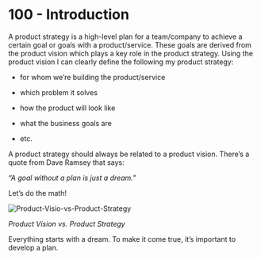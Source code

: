 # 100 - Introduction

A product strategy is a high-level plan for a team/company to achieve a certain goal or goals with a product/service. These goals are derived from the product vision which plays a key role in the product strategy. Using the product vision I can clearly define the following my product strategy: 

- for whom we’re building the product/service

- which problem it solves

- how the product will look like

- what the business goals are

- etc. 

A product strategy should always be related to a product vision. There’s a quote from Dave Ramsey that says: 

*“A goal without a plan is just a dream."*

Let’s do the math!

![Product-Visio-vs-Product-Strategy](https://user-images.githubusercontent.com/1499433/184321318-30f108aa-d510-4002-b800-803f32f5a0b9.png)

*Product Vision vs. Product Strategy*

Everything starts with a dream. To make it come true, it’s important to develop a plan.
